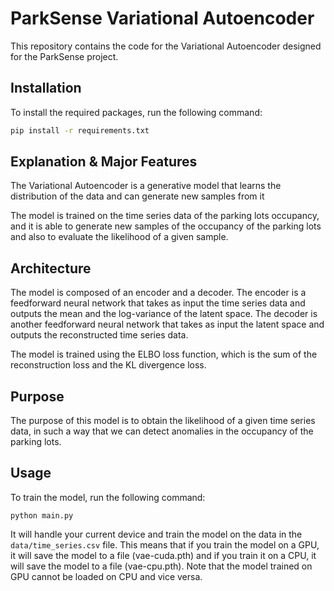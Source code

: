 # ParkSense Variational Autoencoder

This repository contains the code for the Variational Autoencoder designed for the ParkSense project.

## Installation

To install the required packages, run the following command:

```bash
pip install -r requirements.txt
```

## Explanation & Major Features

The Variational Autoencoder is a generative model that learns the distribution of the data and can generate new samples from it

The model is trained on the time series data of the parking lots occupancy, and it is able to generate new samples of the
occupancy of the parking lots and also to evaluate the likelihood of a given sample.

## Architecture

The model is composed of an encoder and a decoder. The encoder is a feedforward neural network that takes as input the
time series data and outputs the mean and the log-variance of the latent space. The decoder is another feedforward neural
network that takes as input the latent space and outputs the reconstructed time series data.

The model is trained using the ELBO loss function, which is the sum of the reconstruction loss and the KL divergence loss.

## Purpose

The purpose of this model is to obtain the likelihood of a given time series data, in such a way that we can detect anomalies
in the occupancy of the parking lots.

## Usage

To train the model, run the following command:

```shell
python main.py
```

It will handle your current device and train the model on the data in the `data/time_series.csv` file.
This means that if you train the model on a GPU, it will save the model to a file (vae-cuda.pth) and if you train it on a CPU,
it will save the model to a file (vae-cpu.pth). Note that the model trained on GPU cannot be loaded on CPU and vice versa.
